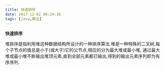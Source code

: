 ```yaml
---
title: 快速排序
date: 2017-12-02 00:24:16
tags: [java,算法]
---
```


**快速排序**

堆排序是指利用堆这种数据结构所设计的一种排序算法.堆是一种特殊的二叉树,每个子节点的值总是小于(或大于)它的父节点,相应的分为最大堆或最小堆,
通过最大堆或最小堆不断输出堆顶元素,直到全部元素都已输出,得到的输出元素序列即为有序序列.

<!--more-->